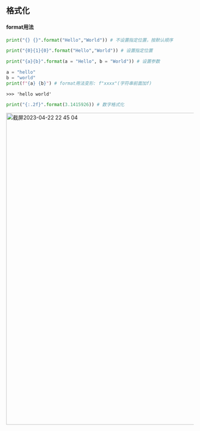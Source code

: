 ## 格式化
#### format用法
```python
print("{} {}".format("Hello","World")) # 不设置指定位置，按默认顺序
```
```python
print("{0}{1}{0}".format("Hello","World")) # 设置指定位置
```
```python
print("{a}{b}".format(a = "Hello", b = "World")) # 设置参数
```
```python
a = "hello"
b = "world"
print(f"{a} {b}") # format用法变形: f"xxxx"(字符串前面加f)
```
```
>>> 'hello world'
```
```python
print("{:.2f}".format(3.1415926)) # 数字格式化
```
<img width="837" alt="截屏2023-04-22 22 45 04" src="https://user-images.githubusercontent.com/131491147/233805989-ade77de4-0534-41d9-a49a-3b9c351f6dd0.png">



